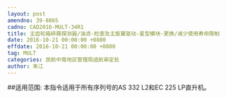 ```yaml
---
layout: post
amendno: 39-8865
cadno: CAD2016-MULT-34R1
title: 主齿轮箱碎屑探测器/油滤-检查及主旋翼驱动-星型模块-更换/减少使用寿命限制
date: 2016-10-21 00:00:00 +0800
effdate: 2016-10-21 00:00:00 +0800
tag: MULT
categories: 民航中南地区管理局适航审定处
author: 朱江
---
```


##适用范围:
本指令适用于所有序列号的AS 332 L2和EC 225 LP直升机。

